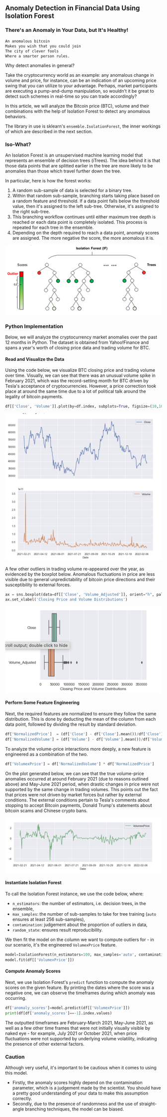 ## Anomaly Detection in Financial Data Using Isolation Forest

### There's an Anomaly in Your Data, but It's Healthy!

```
An anomalous bitcoin 
Makes you wish that you could join
The city of clever fools
Where a smarter person rules.
```

Why detect anomalies in general?

Take the cryptocurrency world as an example: any anomalous change in volume and price, for instance, can be an indication of an upcoming price swing that you can utilize to your advantage. Perhaps, market participants are executing a pump-and-dump manipulation, so wouldn't it be great to detect such schemes in real-time so you can trade accordingly?

In this article, we will analyze the Bitcoin price (BTC), volume and their combinations with the help of Isolation Forest to detect any anomalous behaviors.

The library in use is sklearn's `ensemble.IsolationForest`, the inner workings of which are described in the next section.

### Iso-What?

An Isolation Forest is an unsupervised machine learning model that represents an ensemble of decision trees (iTrees). The idea behind it is that those data points that are splitted earlier in the tree are more likely to be anomalies than those which travel further down the tree.

In particular, here is how the forest works:

1. A random sub-sample of data is selected for a binary tree.
2. Within that random sub-sample, branching starts taking place based on a random feature and threshold. If a data point falls below the threshold value, then it's assigned to the left sub-tree. Otherwise, it's assigned to the right sub-tree.
3. This branching workflow continues until either maximum tree depth is reached or each data point is completely isolated. This process is repeated for each tree in the ensemble.
4. Depending on the depth required to reach a data point, anomaly scores are assigned. The more negative the score, the more anomalous it is.

![Isolation Forest Structure](../images/isoforest.png?raw=true "Isolation Forest")

### Python Implementation

Below, we will analyze the cryptocurrency market anomalies over the past 12 months in Python. The dataset is obtained from Yahoo!Finance and spans a year's worth of closing price data and trading volume for BTC.

#### Read and Visualize the Data

Using the code below, we visualize BTC closing price and trading volume over time. Visually, we can see that there was an unusual volume spike in February 2021, which was the record-setting month for BTC driven by Tesla's acceptance of cryptocurrencies. However, a price correction took place at around the same time due to a lot of political talk around the legality of bitcoin payments.

```python
df[['Close', 'Volume']].plot(by=df.index, subplots=True, figsize=(10,10))
```

![Data Distribution](../images/isoforest-visualize-data.png?raw=true "Data Distribution")

A few other outliers in trading volume re-appeared over the year, as evidenced by the boxplot below. Anomalous fluctuations in price are less visible due to general unpredictability of bitcoin price directions and their susceptibility to external forces.

```python
ax = sns.boxplot(data=df[['Close', 'Volume_Adjusted']], orient="h", palette="Set2")
ax.set_xlabel('Closing Price and Volume Distributions')
```

![Boxplots](../images/isoforest-boxplot-data.png?raw=true "Boxplots")


#### Perform Some Feature Engineering

Next, the required features are normalized to ensure they follow the same distribution. This is done by deducting the mean of the column from each data point, followed by dividing the result by standard deviation.

```python
df['NormalizedPrice']  = (df['Close'] - df['Close'].mean())/df['Close'].std()
df['NormalizedVolume'] = (df['Volume'] - df['Volume'].mean())/df['Volume'].std()
```

To analyze the volume-price interactions more deeply, a new feature is engineered as a combination of the two.

```python
df['VolumexPrice'] = df['NormalizedVolume'] * df['NormalizedPrice']
```

On the plot generated below, we can see that the true volume-price anomalies occurred at around February 2021 (due to reasons outlined above) and May-June 2021 period, when drastic changes in price were not supported by the same change in trading volumes. This points out the fact that prices were not driven by market forces but rather by external conditions. The external conditions pertain to Tesla's comments about stopping to accept Bitcoin payments, Donald Trump's statements about bitcoin scams and Chinese crypto bans.

![Volume-Price Interaction](../images/isoforest-volume-price.png?raw=true "Normalized BTC Volume x Price")

#### Instantiate Isolation Forest

To call the Isolation Forest instance, we use the code below, where:

- `n_estimators`: the number of estimators, i.e. decision trees, in the ensemble,
- `max_samples`: the number of sub-samples to take for tree training (`auto` ensures at least 256 sub-samples),
- `contamination`: judgement about the proportion of outliers in data,
- `random_state`: ensures result reproducibility.

We then fit the model on the column we want to compute outliers for - in our scenario, it's the engineered `VolumexPrice` feature.

```python
model=IsolationForest(n_estimators=100, max_samples='auto', contamination='auto', random_state=np.random.RandomState(42))
model.fit(df[['VolumexPrice']])
```

#### Compute Anomaly Scores

Next, we use Isolation Forest's `predict` function to compute the anomaly scores on the given feature. By printing the dates where the score was a negative one, we can observe the timeframes during which anomaly was occurring.

 ```python
df['anomaly_scores']=model.predict(df[['VolumexPrice']])
print(df[df['anomaly_scores']==-1].index.values)
```

The outputted timeframes are February-March 2021, May-June 2021, as well as a few other time frames that were not initially visually visible by naked eye - for example, July 2021 or October 2021, when price fluctuations were not supported by underlying volume volatility, indicating the presence of other external factors.


### Caution

Although very useful, it's important to be cautious when it comes to using this model. 

- Firstly, the anomaly scores highly depend on the contamination parameter, which is a judgement made by the scientist. You should have a pretty good understanding of your data to make this assumption correctly.
- Secondly, due to the presence of randomness and the use of straight-angle branching techniques, the model can be biased.
